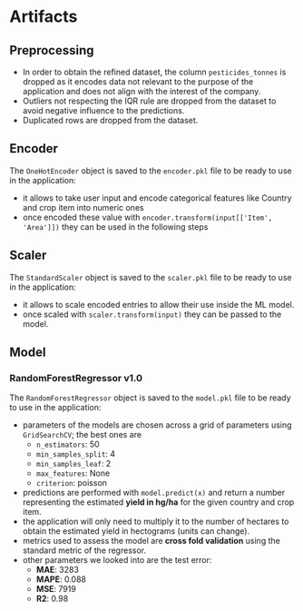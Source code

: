 # Artifacts

## Preprocessing

- In order to obtain the refined dataset, the column `pesticides_tonnes` is dropped as it encodes data not relevant to the purpose of the application and does not align with the interest of the company.
- Outliers not respecting the IQR rule are dropped from the dataset to avoid negative influence to the predictions.
- Duplicated rows are dropped from the dataset.

## Encoder

The `OneHotEncoder` object is saved to the `encoder.pkl` file to be ready to use in the application:
- it allows to take user input and encode categorical features like Country and crop item into numeric ones
- once encoded these value with `encoder.transform(input[['Item', 'Area']])` they can be used in the following steps

## Scaler

The `StandardScaler` object is saved to the `scaler.pkl` file to be ready to use in the application:
- it allows to scale encoded entries to allow their use inside the ML model.
- once scaled with `scaler.transform(input)` they can be passed to the model.

## Model

### RandomForestRegressor v1.0

The `RandomForestRegressor` object is saved to the `model.pkl` file to be ready to use in the application:
- parameters of the models are chosen across a grid of parameters using `GridSearchCV`; the best ones are
  - `n_estimators`: 50
  - `min_samples_split`: 4
  - `min_samples_leaf`: 2
  - `max_features`: None
  - `criterion`: poisson
- predictions are performed with `model.predict(x)` and return a number representing the estimated **yield in hg/ha** for the given country and crop item.
- the application will only need to multiply it to the number of hectares to obtain the estimated yield in hectograms (units can change).
- metrics used to assess the model are **cross fold validation** using the standard metric of the regressor.
- other parameters we looked into are the test error:
  - **MAE**: 3283
  - **MAPE**: 0.088
  - **MSE**: 7919
  - **R2**: 0.98
